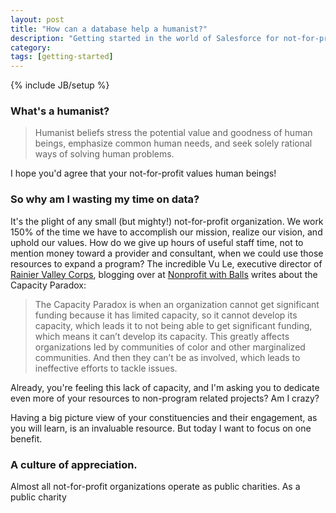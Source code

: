 ```yaml
---
layout: post
title: "How can a database help a humanist?"
description: "Getting started in the world of Salesforce for not-for-profits"
category: 
tags: [getting-started]
---
```

{% include JB/setup %}

### What's a humanist?
> Humanist beliefs stress the potential value and goodness of human beings, emphasize common human needs, and seek solely rational ways of solving human problems.

I hope you'd agree that your not-for-profit values human beings!

### So why am I wasting my time on data?

It's the plight of any small (but mighty!) not-for-profit organization. We work 150% of the time we have to accomplish our mission, realize our vision, and uphold our values. How do we give up hours of useful staff time, not to mention money toward a provider and consultant, when we could use those resources to expand a program? The incredible Vu Le, executive director of [Rainier Valley Corps][1], blogging over at [Nonprofit with Balls][2] writes about the Capacity Paradox:

> The Capacity Paradox is when an organization cannot get significant funding because it has limited capacity, so it cannot develop its capacity, which leads it to not being able to get significant funding, which means it can’t develop its capacity. This greatly affects organizations led by communities of color and other marginalized communities. And then they can’t be as involved, which leads to ineffective efforts to tackle issues.

Already, you're feeling this lack of capacity, and I'm asking you to dedicate even more of your resources to non-program related projects? Am I crazy? 

Having a big picture view of your constituencies and their engagement, as you will learn, is an invaluable resource. But today I want to focus on one benefit.

### A culture of appreciation.

Almost all not-for-profit organizations operate as public charities. As a public charity


[1]: http://rainiervalleycorps.org/ 
[2]: http://nonprofitwithballs.com/2015/01/are-you-or-your-org-guilty-of-trickle-down-community-engagement/
